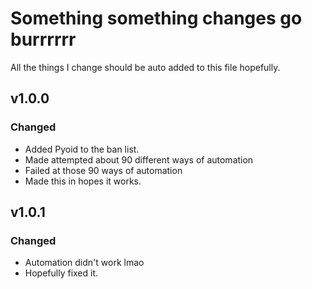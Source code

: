 # Something something changes go burrrrrr
All the things I change should be auto added to this file hopefully.

## v1.0.0
### Changed
- Added Pyoid to the ban list.
- Made attempted about 90 different ways of automation
- Failed at those 90 ways of automation
- Made this in hopes it works.
## v1.0.1
### Changed
- Automation didn't work lmao
- Hopefully fixed it.
